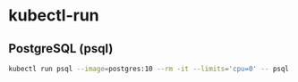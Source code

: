 # kubectl-run

## PostgreSQL (psql)

```sh
kubectl run psql --image=postgres:10 --rm -it --limits='cpu=0' -- psql -h $postgres_host -U $postgres_user -W postgres
```
